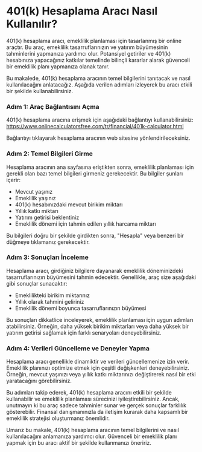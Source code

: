 401(k) Hesaplama Aracı Nasıl Kullanılır?
========================================

401(k) hesaplama aracı, emeklilik planlaması için tasarlanmış bir online araçtır. Bu araç, emeklilik tasarruflarınızın ve yatırım büyümesinin tahminlerini yapmanıza yardımcı olur. Potansiyel getiriler ve 401(k) hesabınıza yapacağınız katkılar temelinde bilinçli kararlar alarak güvenceli bir emeklilik planı yapmanıza olanak tanır.

Bu makalede, 401(k) hesaplama aracının temel bilgilerini tanıtacak ve nasıl kullanılacağını anlatacağız. Aşağıda verilen adımları izleyerek bu aracı etkili bir şekilde kullanabilirsiniz.

### Adım 1: Araç Bağlantısını Açma

401(k) hesaplama aracına erişmek için aşağıdaki bağlantıyı kullanabilirsiniz: <https://www.onlinecalculatorsfree.com/tr/financial/401k-calculator.html>

Bağlantıyı tıklayarak hesaplama aracının web sitesine yönlendirileceksiniz.

### Adım 2: Temel Bilgileri Girme

Hesaplama aracının ana sayfasına eriştikten sonra, emeklilik planlaması için gerekli olan bazı temel bilgileri girmeniz gerekecektir. Bu bilgiler şunları içerir:

- Mevcut yaşınız
- Emeklilik yaşınız
- 401(k) hesabınızdaki mevcut birikim miktarı
- Yıllık katkı miktarı
- Yatırım getirisi beklentiniz
- Emeklilik dönemi için tahmin edilen yıllık harcama miktarı

Bu bilgileri doğru bir şekilde girdikten sonra, "Hesapla" veya benzeri bir düğmeye tıklamanız gerekecektir.

### Adım 3: Sonuçları İnceleme

Hesaplama aracı, girdiğiniz bilgilere dayanarak emeklilik döneminizdeki tasarruflarınızın büyümesini tahmin edecektir. Genellikle, araç size aşağıdaki gibi sonuçlar sunacaktır:

- Emeklilikteki birikim miktarınız
- Yıllık olarak tahmini geliriniz
- Emeklilik dönemi boyunca tasarruflarınızın büyümesi

Bu sonuçları dikkatlice inceleyerek, emeklilik planlaması için uygun adımları atabilirsiniz. Örneğin, daha yüksek birikim miktarları veya daha yüksek bir yatırım getirisi sağlamak için farklı senaryoları deneyebilirsiniz.

### Adım 4: Verileri Güncelleme ve Deneyler Yapma

Hesaplama aracı genellikle dinamiktir ve verileri güncellemenize izin verir. Emeklilik planınızı optimize etmek için çeşitli değişkenleri deneyebilirsiniz. Örneğin, mevcut yaşınızı veya yıllık katkı miktarınızı değiştirerek nasıl bir etki yaratacağını görebilirsiniz.

Bu adımları takip ederek, 401(k) hesaplama aracını etkili bir şekilde kullanabilir ve emeklilik planlaması sürecinizi iyileştirebilirsiniz. Ancak, unutmayın ki bu araç sadece tahminler sunar ve gerçek sonuçlar farklılık gösterebilir. Finansal danışmanınızla da iletişim kurarak daha kapsamlı bir emeklilik stratejisi oluşturmanız önemlidir.

Umarız bu makale, 401(k) hesaplama aracının temel bilgilerini ve nasıl kullanılacağını anlamanıza yardımcı olur. Güvenceli bir emeklilik planı yapmak için bu aracı aktif bir şekilde kullanmanızı öneririz.